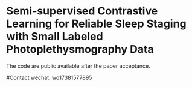 # Semi-supervised Contrastive Learning for Reliable Sleep Staging with Small Labeled Photoplethysmography Data
The code are public available after the paper acceptance.

#Contact
wechat: wq17381577895
